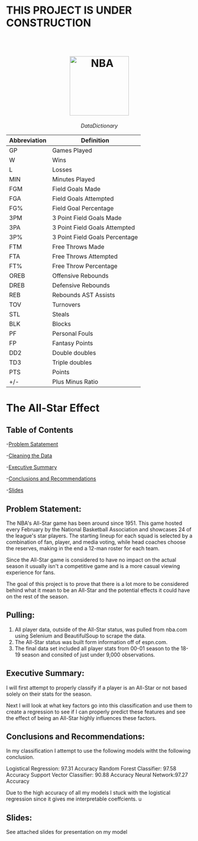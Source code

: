 # THIS PROJECT IS UNDER CONSTRUCTION

<h1 align="center">
  <br>
  <img src="https://turbologo.com/articles/wp-content/uploads/2019/10/NBA-logo-illustration-678x381.jpg.webp" alt="NBA" width="160">
</h1>

$$Data Dictionary$$

| Abbreviation | Definition |
|---|---|
|GP |Games Played 
|W |Wins 
|L |Losses 
|MIN |Minutes Played 
|FGM |Field Goals Made 
|FGA |Field Goals Attempted 
|FG% |Field Goal Percentage 
|3PM |3 Point Field Goals Made 
|3PA |3 Point Field Goals Attempted 
|3P% |3 Point Field Goals Percentage 
|FTM |Free Throws Made 
|FTA |Free Throws Attempted 
|FT% |Free Throw Percentage 
|OREB |Offensive Rebounds 
|DREB |Defensive Rebounds 
|REB |Rebounds AST Assists 
|TOV |Turnovers 
|STL |Steals 
|BLK |Blocks 
|PF |Personal Fouls 
|FP |Fantasy Points 
|DD2 |Double doubles 
|TD3 |Triple doubles 
|PTS |Points 
|+/- |Plus Minus Ratio


# The All-Star Effect



## Table of Contents

-[Problem Satatement](#problem-statement)

-[Cleaning the Data](#pulling-and-cleaning-the-data)

-[Executive Summary](#executive-summary)

-[Conclusions and Recommendations](#user-content-conclusions-and-recommendations)

-[Slides](#slides)
 
 

## Problem Statement:

The NBA's All-Star game has been around since 1951. This game hosted every February by the National Basketball Association and showcases 24 of the league's star players. The starting lineup for each squad is selected by a combination of fan, player, and media voting, while head coaches choose the reserves, making in the end a 12-man roster for each team.

Since the All-Star game is considered to have no impact on the actual season it usually isn't a competitive game and is a more casual viewing experience for fans. 

The goal of this project is to prove that there is a lot more to be considered behind what it mean to be an All-Star and the potential effects it could have on the rest of the season. 


## Pulling:

1. All player data, outside of the All-Star status, was pulled from nba.com using Selenium and BeautifulSoup to scrape the data.
2. The All-Star status was built form information off of espn.com.
3. The final data set included all player stats from 00-01 season to the 18-19 season and consited of just under 9,000 observations. 
 
## Executive Summary:

I will first attempt to properly classify if a player is an All-Star or not based solely on their stats for the season. 

Next I will look at what key factors go into this classification and use them to create a regression to see if I can properly predict these features and see the effect of being an All-Star highly influences these factors.

## Conclusions and Recommendations:

In my classification I attempt to use the following models witht the following conclusion.

Logistical Regression: 97.31 Accuracy
Random Forest Classifier: 97.58 Accuracy
Support Vector Classifier: 90.88 Accuracy
Neural Network:97.27 Accuracy

Due to the high accuracy of all my models I stuck with the logistical regression since it gives me interpretable coeffcients. u

## Slides:

See attached slides for presentation on my model


